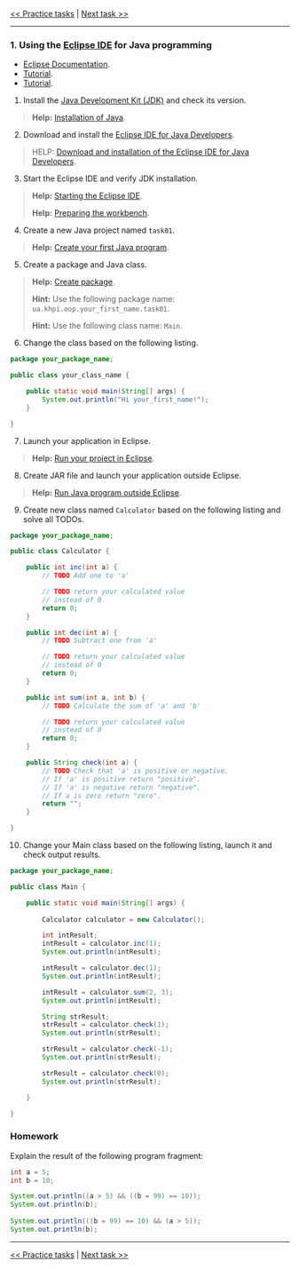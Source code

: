 [<< Practice tasks](readme.md#practice) | [Next task >>](task02.md)

---

<span id="task_01"></span>
### 1. Using the [Eclipse IDE](https://www.eclipse.org/ide/) for Java programming

- [Eclipse Documentation](http://help.eclipse.org/).
- [Tutorial](https://www.tutorialspoint.com/eclipse).
- [Tutorial](https://www.vogella.com/tutorials/Eclipse/article.html).

1) Install the [Java Development Kit (JDK)](https://adoptopenjdk.net/?variant=openjdk11&jvmVariant=hotspot) and check its version.

> **Help:** [Installation of Java](https://www.vogella.com/tutorials/JavaIntroduction/article.html#installation-of-java).
	
2) Download and install the [Eclipse IDE for Java Developers](https://eclipse.org/downloads/eclipse-packages/).

> HELP: [Download and installation of the Eclipse IDE for Java Developers](https://www.vogella.com/tutorials/Eclipse/article.html#download-and-installation-of-the-eclipse-ide-for-java-developers).

3) Start the Eclipse IDE and verify JDK installation.

> **Help:** [Starting the Eclipse IDE](https://www.vogella.com/tutorials/Eclipse/article.html#starting-the-eclipse-ide).
>
> **Help:** [Preparing the workbench](https://help.eclipse.org/2019-09/topic/org.eclipse.jdt.doc.user/gettingStarted/qs-2.htm).
	
4) Create a new Java project named `task01`.

> **Help:** [Create your first Java program](https://www.vogella.com/tutorials/Eclipse/article.html#create-your-first-java-program).

5) Create a package and Java class.
	
> **Help:** [Create package](https://www.vogella.com/tutorials/Eclipse/article.html#create-package).
>
> **Hint:** Use the following package name: `ua.khpi.oop.your_first_name.task01`.
>
> **Hint:** Use the following class name: `Main`.
	
6) Change the class based on the following listing.

```java
package your_package_name;

public class your_class_name {

	public static void main(String[] args) {
		System.out.println("Hi your_first_name!");
	}

}
```

7) Launch your application in Eclipse.

> **Help:** [Run your project in Eclipse](https://www.vogella.com/tutorials/Eclipse/article.html#run-your-project-in-eclipse).

8) Create JAR file and launch your application outside Eclipse.

> **Help:** [Run Java program outside Eclipse](https://www.vogella.com/tutorials/Eclipse/article.html#run-java-program-outside-eclipse).

9) Create new class named `Calculator` based on the following listing and solve all TODOs.

```java
package your_package_name;

public class Calculator {

	public int inc(int a) {
		// TODO Add one to 'a'

		// TODO return your calculated value
		// instead of 0
		return 0;
	}

	public int dec(int a) {
		// TODO Subtract one from 'a'

		// TODO return your calculated value
		// instead of 0
		return 0;
	}

	public int sum(int a, int b) {
		// TODO Calculate the sum of 'a' and 'b'

		// TODO return your calculated value
		// instead of 0
		return 0;
	}

	public String check(int a) {
		// TODO Check that 'a' is positive or negative.
		// If 'a' is positive return "positive".
		// If 'a' is negative return "negative".
		// If a is zero return "zero".
		return "";
	}

}
```

10) Change your Main class based on the following listing, launch it and check output results.

```java
package your_package_name;

public class Main {

	public static void main(String[] args) {
		
		Calculator calculator = new Calculator();

		int intResult;
		intResult = calculator.inc(1);
		System.out.println(intResult);

		intResult = calculator.dec(1);
		System.out.println(intResult);

		intResult = calculator.sum(2, 3);
		System.out.println(intResult);

		String strResult;
		strResult = calculator.check(1);
		System.out.println(strResult);

		strResult = calculator.check(-1);
		System.out.println(strResult);

		strResult = calculator.check(0);
		System.out.println(strResult);

	}

}

```

<span id="task_01_homework"></span>
### Homework

Explain the result of the following program fragment:

```java
int a = 5;
int b = 10;

System.out.println((a > 5) && ((b = 99) == 10));
System.out.println(b);
		
System.out.println(((b = 99) == 10) && (a > 5));
System.out.println(b);
```

---

[<< Practice tasks](readme.md#practice) | [Next task >>](task02.md)


